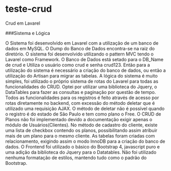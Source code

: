 # teste-crud
 Crud em Lavarel

###Sistema e Lógica

O Sistema foi desenvolvido em Lavarel com a utilização de um banco de dados em MySQL.
O Dump do Banco de Dados encontra-se na raiz do diretório. O sistema foi desenvolvido utilizando o pattern MVC tendo o Lavarel como Framework. O Banco de Dados está setado para o DB_Name de crud e Utiliza o usuário como crud e senha crud123. Então para a utilização do sistema é necessário a criação do banco de dados, ou então a utilização do Artisan para migrar as tabelas.
A lógica do sistema é muito simples, foi utilizado o próprio sistema de rotas do Lavarel para todas as funcionalidades do CRUD.
Optei por utilizar uma biblioteca do Jquery, o DataTables para fazer as consultas e paginação por questão de tempo.
Todos as funcionalidades para os registros é feito através de acesso por rotas diretamente no backend, com excessão do método deletar que é utilizado uma requisição AJAX.
O método de deletar não é possível quando o registro é do estado de São Paulo e tem como plano o Free. 
O CRUD de Planos não foi implementado devido a documentação exigir apenas o módulo de Usuários(Clientes). No método de cadastro do cliente, existe uma lista de checkbox contendo os planos, possibilitando assim atribuir mais de um plano para o mesmo cliente.
As tabelas foram criadas com relacionamento, exigindo assim o modo InnoDB para a criação do banco de dados.
O Frontend foi utilizado o básico do Bootstrap 4, javascript puro e uma adição da biblioteca do Jquery para o Datatables.
Não foi utilizado nenhuma formatação de estilos, mantendo tudo como o padrão do Bootstrap.


